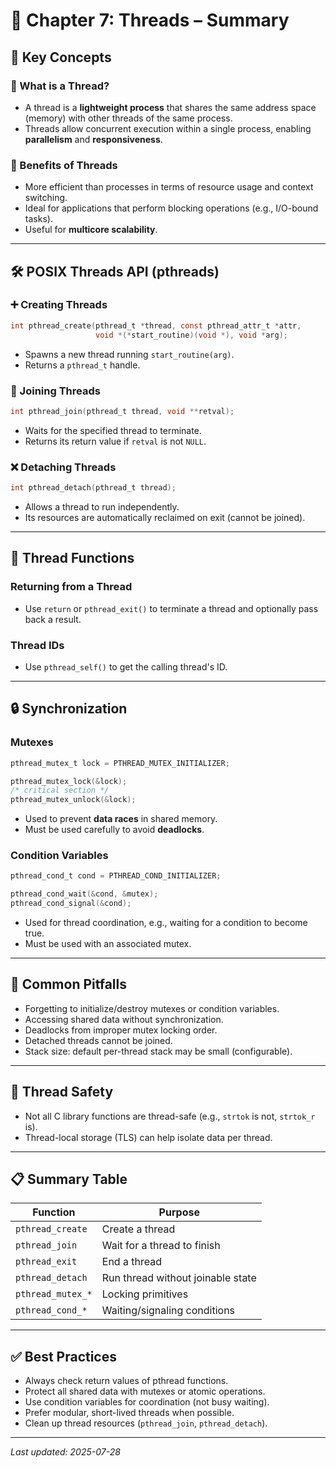 # 🧵 Chapter 7: Threads – Summary

## 📌 Key Concepts

### 🔹 What is a Thread?
- A thread is a **lightweight process** that shares the same address space (memory) with other threads of the same process.
- Threads allow concurrent execution within a single process, enabling **parallelism** and **responsiveness**.

### 🔹 Benefits of Threads
- More efficient than processes in terms of resource usage and context switching.
- Ideal for applications that perform blocking operations (e.g., I/O-bound tasks).
- Useful for **multicore scalability**.

---

## 🛠️ POSIX Threads API (pthreads)

### ➕ Creating Threads

```c
int pthread_create(pthread_t *thread, const pthread_attr_t *attr,
                   void *(*start_routine)(void *), void *arg);
````

* Spawns a new thread running `start_routine(arg)`.
* Returns a `pthread_t` handle.

### 🛑 Joining Threads

```c
int pthread_join(pthread_t thread, void **retval);
```

* Waits for the specified thread to terminate.
* Returns its return value if `retval` is not `NULL`.

### ❌ Detaching Threads

```c
int pthread_detach(pthread_t thread);
```

* Allows a thread to run independently.
* Its resources are automatically reclaimed on exit (cannot be joined).

---

## 🧩 Thread Functions

### Returning from a Thread

* Use `return` or `pthread_exit()` to terminate a thread and optionally pass back a result.

### Thread IDs

* Use `pthread_self()` to get the calling thread's ID.

---

## 🔒 Synchronization

### Mutexes

```c
pthread_mutex_t lock = PTHREAD_MUTEX_INITIALIZER;

pthread_mutex_lock(&lock);
/* critical section */
pthread_mutex_unlock(&lock);
```

* Used to prevent **data races** in shared memory.
* Must be used carefully to avoid **deadlocks**.

### Condition Variables

```c
pthread_cond_t cond = PTHREAD_COND_INITIALIZER;

pthread_cond_wait(&cond, &mutex);
pthread_cond_signal(&cond);
```

* Used for thread coordination, e.g., waiting for a condition to become true.
* Must be used with an associated mutex.

---

## 🚧 Common Pitfalls

* Forgetting to initialize/destroy mutexes or condition variables.
* Accessing shared data without synchronization.
* Deadlocks from improper mutex locking order.
* Detached threads cannot be joined.
* Stack size: default per-thread stack may be small (configurable).

---

## 🧪 Thread Safety

* Not all C library functions are thread-safe (e.g., `strtok` is not, `strtok_r` is).
* Thread-local storage (TLS) can help isolate data per thread.

---

## 📋 Summary Table

| Function          | Purpose                           |
| ----------------- | --------------------------------- |
| `pthread_create`  | Create a thread                   |
| `pthread_join`    | Wait for a thread to finish       |
| `pthread_exit`    | End a thread                      |
| `pthread_detach`  | Run thread without joinable state |
| `pthread_mutex_*` | Locking primitives                |
| `pthread_cond_*`  | Waiting/signaling conditions      |

---

## ✅ Best Practices

* Always check return values of pthread functions.
* Protect all shared data with mutexes or atomic operations.
* Use condition variables for coordination (not busy waiting).
* Prefer modular, short-lived threads when possible.
* Clean up thread resources (`pthread_join`, `pthread_detach`).

---

*Last updated: 2025-07-28*

